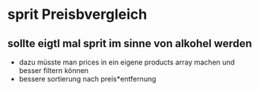 # sprit Preisbvergleich

## sollte eigtl mal sprit im sinne von alkohel werden

- dazu müsste man prices in ein eigene products array machen und besser filtern können
- bessere sortierung nach preis\*entfernung
